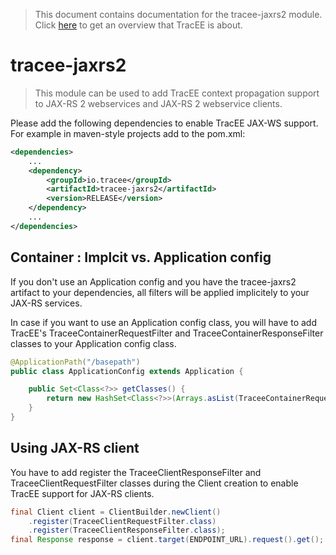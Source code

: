 > This document contains documentation for the tracee-jaxrs2 module. Click [here](/README.md) to get an overview that TracEE is about.

# tracee-jaxrs2

> This module can be used to add TracEE context propagation support to JAX-RS 2 webservices and JAX-RS 2 webservice clients.

Please add the following dependencies to enable TracEE JAX-WS support. For example in maven-style projects add to the pom.xml:

```xml
<dependencies>
    ...
    <dependency>
        <groupId>io.tracee</groupId>
        <artifactId>tracee-jaxrs2</artifactId>
        <version>RELEASE</version>
    </dependency>
    ...
</dependencies>
```



## Container : Implcit vs. Application config
If you don't use an Application config and you have the tracee-jaxrs2 artifact to your dependencies, all filters will be applied implicitely to your JAX-RS services. 

In case if you want to use an Application config class, you will have to add TracEE's TraceeContainerRequestFilter and TraceeContainerResponseFilter classes to your Application config class.

```java
@ApplicationPath("/basepath")
public class ApplicationConfig extends Application {

    public Set<Class<?>> getClasses() {
        return new HashSet<Class<?>>(Arrays.asList(TraceeContainerRequestFilter.class,TraceeContainerResponseFilter.class,...);
    }
}
```

## Using JAX-RS client
You have to add register the TraceeClientResponseFilter and TraceeClientRequestFilter classes during the Client creation to enable TracEE support for JAX-RS clients. 

```java
final Client client = ClientBuilder.newClient()
    .register(TraceeClientRequestFilter.class)
    .register(TraceeClientResponseFilter.class);
final Response response = client.target(ENDPOINT_URL).request().get();
```


